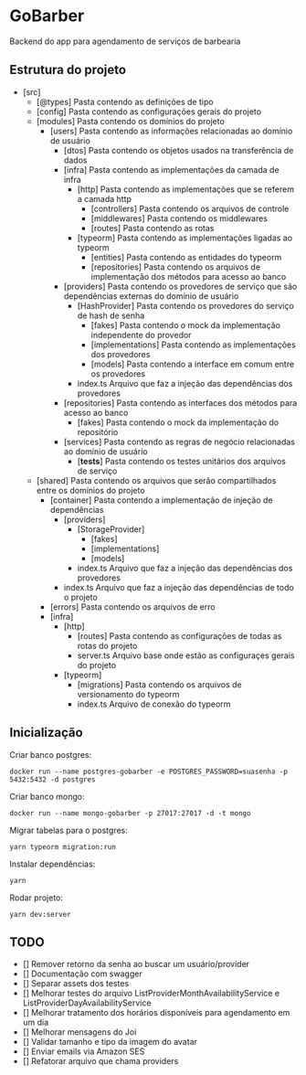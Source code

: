 # GoBarber

Backend do app para agendamento de serviços de barbearia

## Estrutura do projeto

* [src]
  - [@types] Pasta contendo as definições de tipo
  - [config] Pasta contendo as configurações gerais do projeto
  - [modules] Pasta contendo os domínios do projeto
    - [users] Pasta contendo as informações relacionadas ao domínio de usuário
      - [dtos] Pasta contendo os objetos usados na transferência de dados
      - [infra] Pasta contendo as implementações da camada de infra
        - [http] Pasta contendo as implementações que se referem a camada http
          - [controllers] Pasta contendo os arquivos de controle
          - [middlewares] Pasta contendo os middlewares
          - [routes] Pasta contendo as rotas
        - [typeorm] Pasta contendo as implementações ligadas ao typeorm
          - [entities] Pasta contendo as entidades do typeorm
          - [repositories] Pasta contendo os arquivos de implementação dos métodos para acesso ao banco
      - [providers] Pasta contendo os provedores de serviço que são dependências externas do domínio de usuário
        - [HashProvider] Pasta contendo os provedores do serviço de hash de senha
          - [fakes] Pasta contendo o mock da implementação independente do provedor
          - [implementations] Pasta contendo as implementações dos provedores
          - [models] Pasta contendo a interface em comum entre os provedores
        - index.ts Arquivo que faz a injeção das dependências dos provedores
      - [repositories] Pasta contendo as interfaces dos métodos para acesso ao banco
        - [fakes] Pasta contendo o mock da implementação do repositório
      - [services] Pasta contendo as regras de negócio relacionadas ao domínio de usuário
        - [__tests__] Pasta contendo os testes unitários dos arquivos de serviço
  - [shared] Pasta contendo os arquivos que serão compartilhados entre os domínios do projeto
    - [container] Pasta contendo a implementação de injeção de dependências
      - [providers]
        - [StorageProvider]
          - [fakes]
          - [implementations]
          - [models]
        - index.ts Arquivo que faz a injeção das dependências dos provedores
      - index.ts Arquivo que faz a injeção das dependências de todo o projeto
    - [errors] Pasta contendo os arquivos de erro
    - [infra]
      - [http]
        - [routes] Pasta contendo as configurações de todas as rotas do projeto
        - server.ts Arquivo base onde estão as configuraçes gerais do projeto
      - [typeorm]
        - [migrations] Pasta contendo os arquivos de versionamento do typeorm
        - index.ts Arquivo de conexão do typeorm

## Inicialização

Criar banco postgres:
```
docker run --name postgres-gobarber -e POSTGRES_PASSWORD=suasenha -p 5432:5432 -d postgres
```
Criar banco mongo:
```
docker run --name mongo-gobarber -p 27017:27017 -d -t mongo
```
Migrar tabelas para o postgres:
```
yarn typeorm migration:run
```
Instalar dependências:
```
yarn
```
Rodar projeto:
```
yarn dev:server
```

## TODO

- [] Remover retorno da senha ao buscar um usuário/provider
- [] Documentação com swagger
- [] Separar assets dos testes
- [] Melhorar testes do arquivo ListProviderMonthAvailabilityService e ListProviderDayAvailabilityService
- [] Melhorar tratamento dos horários disponíveis para agendamento em um dia
- [] Melhorar mensagens do Joi
- [] Validar tamanho e tipo da imagem do avatar
- [] Enviar emails via Amazon SES
- [] Refatorar arquivo que chama providers

